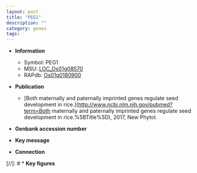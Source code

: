 ```yaml
---
layout: post
title: "PEG1"
description: ""
category: genes
tags: 
---
```


* **Information**  
    + Symbol: PEG1  
    + MSU: [LOC_Os01g08570](http://rice.uga.edu/cgi-bin/ORF_infopage.cgi?orf=LOC_Os01g08570)  
    + RAPdb: [Os01g0180900](https://rapdb.dna.affrc.go.jp/locus/?name=Os01g0180900)  

* **Publication**  
    + [Both maternally and paternally imprinted genes regulate seed development in rice.](http://www.ncbi.nlm.nih.gov/pubmed?term=Both maternally and paternally imprinted genes regulate seed development in rice.%5BTitle%5D), 2017, New Phytol.

* **Genbank accession number**  

* **Key message**  

* **Connection**  

[//]: # * **Key figures**  


